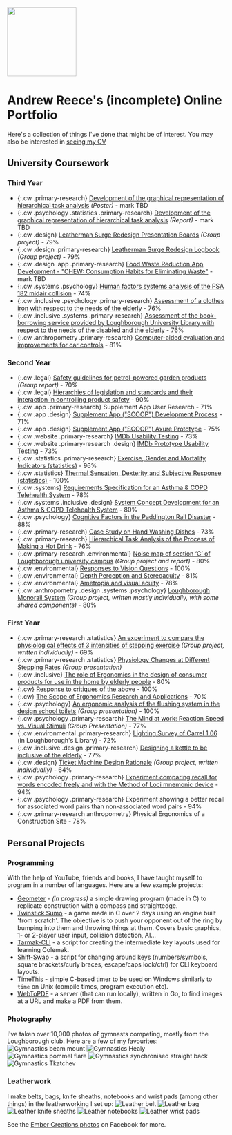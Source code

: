 <link href="style.css" rel="stylesheet"/>
<div><img src="img/AR logo.svg" class="svg" height="160rem"/></div>

# Andrew Reece's (incomplete) Online Portfolio

Here's a collection of things I've done that might be of interest. You may also be interested in [seeing my CV](docs/Andrew_Reece_CV_2017-06-08.pdf)

## University Coursework

### Third Year
- {:.cw .primary-research}
[Development of the graphical representation of hierarchical task analysis](docs/DSC100_HTA_Poster.pdf) _(Poster)_ - mark TBD
- {:.cw .psychology .statistics .primary-research}
[Development of the graphical representation of hierarchical task analysis](docs/DSC100_HTA_Report.pdf) _(Report)_ - mark TBD
- {:.cw .design}
[Leatherman Surge Redesign Presentation Boards](docs/DSC112_CW1_Presentation_boards.pdf) _(Group project)_ - 79%
- {:.cw .design .primary-research}
[Leatherman Surge Redesign Logbook](docs/DSC112_CW1_Logbook.pdf) _(Group project)_ - 79%
- {:.cw .design .app .primary-research}
[Food Waste Reduction App Development - "CHEW: Consumption Habits for Eliminating Waste"](docs/DSC112_CW2_Boards.pdf) - mark TBD
- {:.cw .systems .psychology}
[Human factors systems analysis of the PSA 182 midair collision](docs/DSC101_PSA_182_MAC.pdf) - 74%
- {:.cw .inclusive .psychology .primary-research}
[Assessment of a clothes iron with respect to the needs of the elderly](docs/DSC114_CW1_Iron_evaluation.pdf) - 76%
- {:.cw .inclusive .systems .primary-research}
[Assessment of the book-borrowing service provided by Loughborough University Library with respect to the needs of the disabled and the elderly](docs/DSC114_CW2_Library_evaluation.pdf) - 76%
- {:.cw .anthropometry .primary-research}
[Computer-aided evaluation and improvements for car controls](docs/DSC017_CAE_Report.pdf) - 81%

### Second Year
- {:.cw .legal}
[Safety guidelines for petrol-powered garden products](docs/DSB120_CW2_Guidance.pdf) _(Group report)_ - 70%
- {:.cw .legal}
[Hierarchies of legislation and standards and their interaction in controlling product safety](docs/DSB120_CW1_Regulations_&_Standards.pdf) - 90%
- {:.cw .app .primary-research}
Supplement App User Research - 71% <!--(TODO: remove identity: DSB119 CW1 User Research)-->
- {:.cw .app .design}
[Supplement App ("SCOOP") Development Process](docs/DSB119_CW2_App_Development.pdf) - 71%
- {:.cw .app .design}
[Supplement App ("SCOOP") Axure Prototype](http://8tz1bh.axshare.com/) - 75%
- {:.cw .website .primary-research}
[IMDb Usability Testing](docs/DSB118_CW1_Usability_Testing.pdf) - 73%
- {:.cw .website .primary-research .design}
[IMDb Prototype Usability Testing](docs/DSB118_CW2_Usability_Prototyping.pdf) - 73%
- {:.cw .statistics .primary-research}
[Exercise, Gender and Mortality Indicators (statistics)](docs/DSB113_Statistics.pdf) - 96%
- {:.cw .statistics}
[Thermal Sensation, Dexterity and Subjective Response (statistics)](docs/DSB112_Further_Statistics.pdf) - 100%
- {:.cw .systems}
[Requirements Specification for an Asthma & COPD Telehealth System](docs/DSB111_CW1_COPD_Requirements.pdf) - 78%
- {:.cw .systems .inclusive .design}
[System Concept Development for an Asthma & COPD Telehealth System](docs/DSB111_CW2_COPD_Development.pdf) - 80%
- {:.cw .psychology}
[Cognitive Factors in the Paddington Rail Disaster](docs/DSB108_Cognitive_Factors_Rail_Crash.pdf) - 88%
- {:.cw .primary-research}
[Case Study on Hand Washing Dishes](docs/DSB106_CW2_Hand_Washing.pdf) - 73%
- {:.cw .primary-research}
[Hierarchical Task Analysis of the Process of Making a Hot Drink](docs/DSB106_CW1_HTA_Hot_Drink.pdf) - 76%
- {:.cw .primary-research .environmental}
[Noise map of section ‘C’ of Loughborough university campus](docs/DSB105_Noise_map_of_campus.pdf) _(Group project and report)_ - 80%
- {:.cw .environmental}
[Responses to Vision Questions](docs/DSB103_Vision_Questions.pdf) - 100%
- {:.cw .environmental}
[Depth Perception and Stereoacuity](docs/DSB103_Depth_perception_and_Stereopsis.pdf) - 81%
- {:.cw .environmental}
[Ametropia and visual acuity](docs/DSB103_Ametropia_and_visual_acuity.pdf) - 78%
- {:.cw .anthropometry .design .systems .psychology}
[Loughborough Monorail System](docs/DSB102_Loughborough_Monorail_Report.pdf) _(Group project, written mostly individually, with some shared components)_ - 80%

### First Year
- {:.cw .primary-research .statistics}
[An experiment to compare the physiological effects of 3 intensities of stepping exercise](docs/DSA113_Stepping_Physiology_Report.pdf) _(Group project, written individually)_ - 69%
- {:.cw .primary-research .statistics}
[Physiology Changes at Different Stepping Rates](docs/DSA113_Stepping_Physiology_Presentation.pdf) _(Group presentation)_
- {:.cw .inclusive}
[The role of Ergonomics in the design of consumer products for use in the home by elderly people](docs/DSA111_Ergonomics_for_the_Elderly.pdf) - 80%
- {:.cw}
[Response to critiques of the above](docs/DSA111_Response_to_Critiques.pdf) - 100%
- {:.cw}
[The Scope of Ergonomics Research and Applications](docs/DSA105_Scope_of_Ergonomics.pdf) - 70%
- {:.cw .psychology}
[An ergonomic analysis of the flushing system in the design school toilets](docs/DSA105_Flush_Presentation.pdf) _(Group presentation)_ - 100%
- {:.cw .psychology .primary-research}
[The Mind at work: Reaction Speed vs. Visual Stimuli](docs/DSA114_Experiment_Presentation.pdf) _(Group Presentation)_ - 77%
- {:.cw .environmental .primary-research}
[Lighting Survey of Carrel 1.06](docs/DSA104_Lighting_Survey.pdf) (in Loughborough's Library) - 72%
- {:.cw .inclusive .design .primary-research}
[Designing a kettle to be inclusive of the elderly](docs/DSA102_Inclusive_Kettle.pdf) - 77%
- {:.cw .design}
[Ticket Machine Design Rationale](docs/DSA101_Ticket_Machine_Rationale.pdf) _(Group project, written individually)_ - 64%
- {:.cw .psychology .primary-research}
[Experiment comparing recall for words encoded freely and with the Method of Loci mnemonic device](docs/PSA310_Method_Of_Loci.pdf) - 94%
- {:.cw .psychology .primary-research}
Experiment showing a better recall for associated word pairs than non-associated word pairs - 94%
- {:.cw .primary-research anthropometry}
Physical Ergonomics of a Construction Site - 78%


## Personal Projects

### Programming
With the help of YouTube, friends and books, I have taught myself to program in a number of languages. Here are a few example projects:
- [Geometer](https://github.com/azmr/geometer) - *(in progress)* a simple drawing program (made in C) to replicate construction with a compass and straightedge.
- [Twinstick Sumo](https://github.com/azmr/twinstick-sumo) - a game made in C over 2 days using an engine built 'from scratch'. The objective is to push your opponent out of the ring by bumping into them and throwing things at them. Covers basic graphics, 1- or 2-player user input, collision detection, AI...
- [Tarmak-CLI](https://github.com/azmr/tarmak-cli) - a script for creating the intermediate key layouts used for learning Colemak.
- [Shift-Swap](https://github.com/azmr/shift-swap) - a script for changing around keys (numbers/symbols, square brackets/curly braces, escape/caps lock/ctrl) for CLI keyboard layouts.
- [TimeThis](https://github.com/azmr/timethis) - simple C-based timer to be used on Windows similarly to `time` on Unix (compile times, program execution etc).
- [WebToPDF](https://github.com/azmr/webtopdf) - a server (that can run locally), written in Go, to find images at a URL and make a PDF from them.

### Photography
I've taken over 10,000 photos of gymnasts competing, mostly from the Loughborough club. Here are a few of my favourites:
![Gymnastics beam mount](img/Gym2.jpg)
![Gymnastics Healy](img/Gym3.jpg)
![Gymnastics pommel flare](img/Gym4.jpg)
![Gymnastics synchronised straight back](img/Gym5.jpg)
![Gymnastics Tkatchev](img/Gym1.jpg)

### Leatherwork
I make belts, bags, knife sheaths, notebooks and wrist pads (among other things) in the leatherworking I set up:
![Leather belt](img/Leather1.jpg)
![Leather bag](img/Leather2.jpg)
![Leather knife sheaths](img/Leather3.jpg)
![Leather notebooks](img/Leather4.jpg)
![Leather wrist pads](img/Leather5.jpg)

See the [Ember Creations photos](https://www.facebook.com/embercreations/photos/) on Facebook for more.

<script src="js/tags.js">
